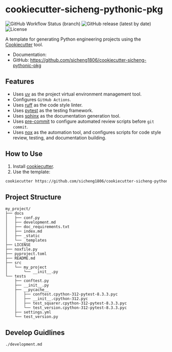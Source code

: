 # cookiecutter-sicheng-pythonic-pkg

![GitHub Workflow Status (branch)](https://img.shields.io/github/actions/workflow/status/pyloong/cookiecutter-pythonic-project/main.yml?style=flat-square)
![GitHub release (latest by date)](https://img.shields.io/github/v/release/pyloong/cookiecutter-pythonic-project?style=flat-square)
![License](https://img.shields.io/github/license/pyloong/cookiecutter-pythonic-project?style=flat-square)

A template for generating Python engineering projects using the [Cookiecutter](https://github.com/cookiecutter/cookiecutter) tool.

- Documentation:
- GitHub: https://github.com/sicheng1806/cookiecutter-sicheng-pythonic-pkg

## Features

- Uses [uv](https://github.com/astral-sh/uv) as the project virtual environment management tool.
- Configures `GitHub Actions`.
- Uses [ruff](https://github.com/astral-sh/ruff) as the code style linter.
- Uses [pytest](https://github.com/pytest-dev/pytest) as the testing framework.
- Uses [sphinx](https://github.com/sphinx-doc/sphinx) as the documentation generation tool.
- Uses [pre-commit](https://github.com/pre-commit/pre-commit) to configure automated review scripts before `git commit`.
- Uses [nox](https://github.com/wntrblm/nox) as the automation tool, and configures scripts for code style review, testing, and documentation building.

## How to Use

1. Install [cookiecutter](https://github.com/cookiecutter/cookiecutter).
2. Use the template:
```bash
cookiecutter https://github.com/sicheng1806/cookiecutter-sicheng-pythonic-pkg
```

## Project Structure

```text
my_project/
├── docs
│   ├── conf.py
│   ├── development.md
│   ├── doc_requirements.txt
│   ├── index.md
│   ├── _static
│   └── _templates
├── LICENSE
├── noxfile.py
├── pyproject.toml
├── README.md
├── src
│   └── my_project
│       └── __init__.py
└── tests
    ├── conftest.py
    ├── __init__.py
    ├── __pycache__
    │   ├── conftest.cpython-312-pytest-8.3.3.pyc
    │   ├── __init__.cpython-312.pyc
    │   ├── test_squarer.cpython-312-pytest-8.3.3.pyc
    │   └── test_version.cpython-312-pytest-8.3.3.pyc
    ├── settings.yml
    └── test_version.py
```

## Develop Guidlines

```{toctree}
./development.md
```
